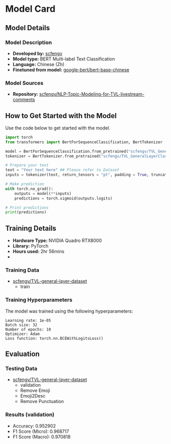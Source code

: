 # Model Card

<!-- Provide a quick summary of what the model is/does. -->

## Model Details

### Model Description

<!-- Provide a longer summary of what this model is. -->

- **Developed by:** [scfengv](https://huggingface.co/scfengv)
- **Model type:** BERT Multi-label Text Classification
- **Language:** Chinese (Zh)
- **Finetuned from model:** [google-bert/bert-base-chinese](https://huggingface.co/google-bert/bert-base-chinese)

### Model Sources

- **Repository:** [scfengv/NLP-Topic-Modeling-for-TVL-livestream-comments](https://github.com/scfengv/NLP-Topic-Modeling-for-TVL-livestream-comments)

## How to Get Started with the Model

Use the code below to get started with the model.

```python
import torch
from transformers import BertForSequenceClassification, BertTokenizer

model = BertForSequenceClassification.from_pretrained("scfengv/TVL_GeneralLayerClassifier")
tokenizer = BertTokenizer.from_pretrained("scfengv/TVL_GeneralLayerClassifier")

# Prepare your text
text = "Your text here" ## Please refer to Dataset
inputs = tokenizer(text, return_tensors = "pt", padding = True, truncation = True, max_length = 512)

# Make prediction
with torch.no_grad():
    outputs = model(**inputs)
    predictions = torch.sigmoid(outputs.logits)

# Print predictions
print(predictions)
```

## Training Details

- **Hardware Type:** NVIDIA Quadro RTX8000
- **Library:** PyTorch
- **Hours used:** 2hr 56mins
- 
### Training Data

- [scfengv/TVL-general-layer-dataset](https://huggingface.co/datasets/scfengv/TVL-general-layer-dataset)
  - train

### Training Hyperparameters

The model was trained using the following hyperparameters:

```
Learning rate: 1e-05
Batch size: 32
Number of epochs: 10
Optimizer: Adam
Loss function: torch.nn.BCEWithLogitsLoss()
```

## Evaluation

### Testing Data

- [scfengv/TVL-general-layer-dataset](https://huggingface.co/datasets/scfengv/TVL-general-layer-dataset)
  - validation
  - Remove Emoji
  - Emoji2Desc
  - Remove Punctuation

### Results (validation)

- Accuracy: 0.952902
- F1 Score (Micro): 0.968717
- F1 Score (Macro): 0.970818
